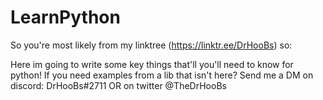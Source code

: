 # LearnPython

So you're most likely from my linktree (https://linktr.ee/DrHooBs) so:

Here im going to write some key things that'll you'll need to know for python!
If you need examples from a lib that isn't here? Send me a DM on discord: DrHooBs#2711 OR on twitter @TheDrHooBs
